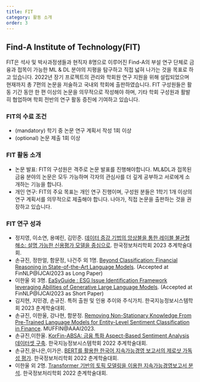 ```yaml
---
title: FIT
category: 활동 소개
order: 3
---
```


## Find-A Institute of Technology(FIT)
FIT은 석사 및 박사과정생들과 현직자 8명으로 이루어진 Find-A의 부설 연구 단체로 금융과 접목이 가능한 ML & DL 분야의 지평을 탐구하고 직접 넓혀 나가는 것을 목표로 하고 있습니다. 
2022년 장기 프로젝트의 관리와 학회원 연구 지원을 위해 설립되었으며 현재까지 총 7편의 논문을 저술하고 국내외 학회에 출판하였습니다. 
FIT 구성원들은 활동 기간 동안 한 편 이상의 논문을 의무적으로 작성해야 하며, 기타 학회 구성원과 활발히 협업하며 학회 전반의 연구 활동 증진에 기여하고 있습니다.  

### FIT의 수료 조건
  - (mandatory) 학기 중 논문 연구 계획서 작성 1회 이상
  - (optional) 논문 제출 1회 이상

### FIT 활동 소개
  - 논문 발표: FIT의 구성원은 격주로 논문 발표를 진행해야합니다. ML&DL과 접목된 금융 분야의 논문은 모두 가능하며 각자의 관심사를 더 깊게 공부하고 서로에게 소개하는 기능을 합니다.
  - 개인 연구: FIT의 주요 목표는 개인 연구 진행이며, 구성원 분들은 1학기 1개 이상의 연구 계획서를 의무적으로 제출해야 합니다. 나아가, 직접 논문을 출판하는 것을 권장하고 있습니다.

### FIT 연구 성과
  - 정지영, 이소연, 용예린, 김민준. [데이터 증강 기법의 앙상블을 통한 레이블 불균형 해소: 설명 가능한 신용평가 모델을 중심으로](https://drive.google.com/file/d/1nk3KuAZz87BcU2dkxiU0ElsYg7utIFIa/view?usp=sharing). 한국정보처리학회 2023 추계학술대회.
  - 손규진, 정한얼, 함문정, 나건주 외 1명. [Beyond Classification: Financial Reasoning in State-of-the-Art Language Models](https://arxiv.org/abs/2305.01505). (Accepted at FinNLP@IJCAI2023 as Long Paper)
  - 이한울 외 3명. [EaSyGuide : ESG Issue Identification Framework leveraging Abilities of Generative Large Language Models](https://arxiv.org/abs/2306.06662). (Accepted at FinNLP@IJCAI2023 as Short Paper)
  - 김지현, 지민경, 손규진. 특허 출원 및 인용 추이와 주식가치. 한국지능정보시스템학회 2023 춘계학술대회.
  - 손규진, 이한울, 강나현, 함문정. [Removing Non-Stationary Knowledge From Pre-Trained Language Models for Entity-Level Sentiment Classification in Finance](https://arxiv.org/abs/2301.03136). MUFFIN@AAAI2023.
  - 손규진,이한울. [KorFin-ABSA: 금융 특화 Aspect-Based Sentiment Analysis 데이터셋 구축](https://kiiss.or.kr/conference/conf/sub03.html). 한국지능정보시스템학회 2022 추계학술대회.
  - 손규진,윤나은,이가은. [BERT를 활용한 한국어 지속가능경영 보고서의 제로샷 가독성 평가](https://doi.org/10.3745/PKIPS.y2022m05a.456). 한국정보처리학회 2022 춘계학술대회.
  - 이한울 외 2명. [Transformer 기반의 토픽 모델링을 이용한 지속가능경영보고서 분석](https://doi.org/10.3745/PKIPS.y2022m05a.464). 한국정보처리학회 2022 춘계학술대회.
